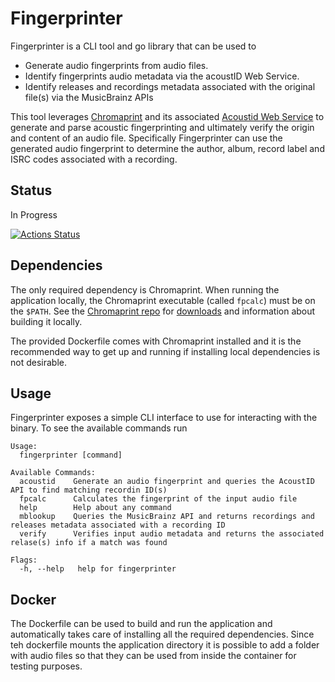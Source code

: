 # Fingerprinter

Fingerprinter is a CLI tool and go library that can be used to
- Generate audio fingerprints from audio files.
- Identify fingerprints audio metadata via the acoustID Web Service.
- Identify releases and recordings metadata associated with the original file(s) via the MusicBrainz APIs

This tool leverages [Chromaprint](https://acoustid.org/chromaprint) and its associated [Acoustid Web Service](https://acoustid.org/webservice) to generate and parse acoustic fingerprinting and ultimately verify the origin and content of an audio file.
Specifically Fingerprinter can use the generated audio fingerprint to determine the author, album, record label and ISRC codes associated with a recording.

## Status
In Progress

[![Actions Status](https://github.com/ocramh/fingerprinter/workflows/Test/badge.svg)](https://github.com/ocramh/fingerprinter/actions)

## Dependencies
The only required dependency is Chromaprint.
When running the application locally, the Chromaprint executable (called `fpcalc`) must be on the `$PATH`.
See the [Chromaprint repo](https://github.com/acoustid/chromaprint) for [downloads](https://github.com/acoustid/chromaprint/releases) and information about building it locally.

The provided Dockerfile comes with Chromaprint installed and it is the recommended way to get up and running if installing local dependencies is not desirable.

## Usage
Fingerprinter exposes a simple CLI interface to use for interacting with the binary.
To see the available commands run
```
Usage:
  fingerprinter [command]

Available Commands:
  acoustid    Generate an audio fingerprint and queries the AcoustID API to find matching recordin ID(s)
  fpcalc      Calculates the fingerprint of the input audio file
  help        Help about any command
  mblookup    Queries the MusicBrainz API and returns recordings and releases metadata associated with a recording ID
  verify      Verifies input audio metadata and returns the associated relase(s) info if a match was found

Flags:
  -h, --help   help for fingerprinter
```

## Docker
The Dockerfile can be used to build and run the application and automatically takes care of installing all the required dependencies.
Since teh dockerfile mounts the application directory it is possible to add a folder with audio files so that they can be used from inside the container for testing purposes.
